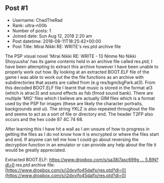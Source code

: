 ## Post #1
- Username: ChadTheRad
- Rank: ultra-n00b
- Number of posts: 1
- Joined date: Sun Aug 12, 2018 2:20 am
- Post datetime: 2018-08-11T18:25:42+00:00
- Post Title: Mirai Nikki RE: WRITE's res.ptd archive file

The PSP visual novel 'Mirai Nikki RE: WRITE - 13 Ninme No Nikki Shoyuusha' has its game contents held in an archive file called res.ptd; I have been attempting to extract this archive however I have been unable to properly work out how. By looking at an extracted BOOT.ELF file of the game I was able to work out the the file functions as an archive with subdirectories that assets are called from (e.g res/bgm/bgPark.at3). From this decoded BOOT.ELF file I learnt that music is stored in the format at3 (which is atrac3) and sound effects as fsb (fmod sound bank). There are multiple 'MIG' files which I believe are actually GIM files which is a format used by the PSP for images (these are likely the character portraits, backgrounds and ui). The string YKLZ is also repeated throughout the file and seems to act as a sort of file or directory end. The header T2FP also occurs and the hex code 87 4C 74 68.

After learning this I have hit a wall as I am unsure of how to progress in getting the files as I do not know how it is encrypted or where the files start and end. If anyone can tell me how I could go about reversing the decryption function in an emulator or can provide any help about the file it would be greatly appreciated.

Extracted BOOT.ELF: [https://www.dropbox.com/s/sa38i7asc699g ... 5.BIN?dl=0](https://www.dropbox.com/s/sa38i7asc699glv/ULJM05565.BIN?dl=0)
res.ptd archive file: [https://www.dropbox.com/s/i2dxvjfo45dalfx/res.ptd?dl=0](https://www.dropbox.com/s/i2dxvjfo45dalfx/res.ptd?dl=0)
